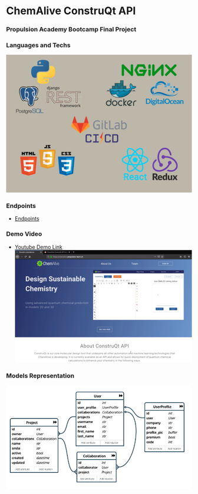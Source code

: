 # ChemAlive ConstruQt API
### Propulsion Academy Bootcamp Final Project

### Languages and Techs

![techs][techs]

[techs]: Techs.png

### Endpoints
- [Endpoints](./Endpoints.md)

### Demo Video
- [Youtube Demo Link](https://youtu.be/ZI8CtRm6h-c)
![page][page]

[page]: ./ChemAlive.png

### Models Representation

![models][models]

[models]: Model.png
